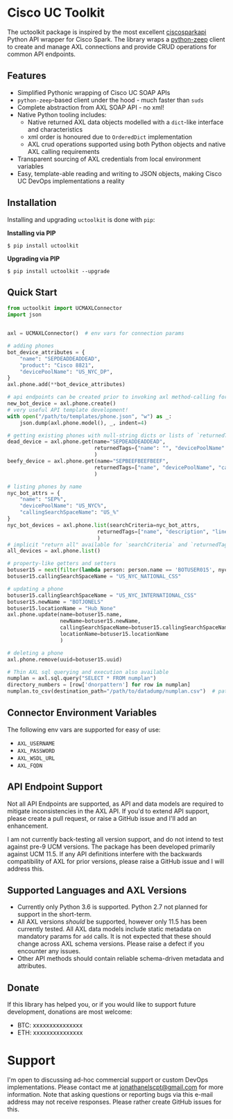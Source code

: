 # Cisco UC Toolkit

The uctoolkit package is inspired by the most excellent [ciscosparkapi](https://github.com/CiscoDevNet/ciscosparkapi)
Python API wrapper for Cisco Spark.  The library wraps a 
[python-zeep](https://github.com/mvantellingen/python-zeep) client to create and manage 
AXL connections and provide CRUD operations for common API endpoints.


## Features

 - Simplified Pythonic wrapping of Cisco UC SOAP APIs
 - `python-zeep`-based client under the hood - much faster than `suds`
 - Complete abstraction from AXL SOAP API - no xml!
 - Native Python tooling includes:
   - Native returned AXL data objects modelled with a `dict`-like interface and characteristics
   - xml order is honoured due to `OrderedDict` implementation
   - AXL crud operations supported using both Python objects and native AXL calling requirements
 - Transparent sourcing of AXL credentials from local environment variables
 - Easy, template-able reading and writing to JSON objects, making Cisco UC DevOps implementations a reality
 
  
## Installation

Installing and upgrading `uctoolkit` is done with `pip`:

**Installing via PIP**

    $ pip install uctoolkit

**Upgrading via PIP**

    $ pip install uctoolkit --upgrade
    

## Quick Start

```python
from uctoolkit import UCMAXLConnector
import json


axl = UCMAXLConnector()  # env vars for connection params

# adding phones
bot_device_attributes = {
    "name": "SEPDEADDEADDEAD",
    "product": "Cisco 8821",
    "devicePoolName": "US_NYC_DP",
}
axl.phone.add(**bot_device_attributes)

# api endpoints can be created prior to invoking axl method-calling for pre-processing
new_bot_device = axl.phone.create()
# very useful API template development!
with open("/path/to/templates/phone.json", "w") as _:
    json.dump(axl.phone.model(), _, indent=4)

# getting existing phones with null-string dicts or lists of `returnedTags`
dead_device = axl.phone.get(name="SEPDEADDEADDEAD", 
                            returnedTags={"name": "", "devicePoolName": "", "callingSearchSpaceName": ""}
                            )
beefy_device = axl.phone.get(name="SEPBEEFBEEFBEEF", 
                            returnedTags=["name", "devicePoolName", "callingSearchSpaceName"]
                            )

# listing phones by name
nyc_bot_attrs = {
    "name": "SEP%",
    "devicePoolName": "US_NYC%",
    "callingSearchSpaceName": "US_%"
}
nyc_bot_devices = axl.phone.list(searchCriteria=nyc_bot_attrs,
                             returnedTags=["name", "description", "lines"]
                             )
# implicit "return all" available for `searchCriteria` and `returnedTags` - use sparingly for large data sets!
all_devices = axl.phone.list()

# property-like getters and setters
botuser15 = next(filter(lambda person: person.name == 'BOTUSER015', nyc_bot_devices))
botuser15.callingSearchSpaceName = "US_NYC_NATIONAL_CSS"

# updating a phone
botuser15.callingSearchSpaceName = "US_NYC_INTERNATIONAL_CSS"
botuser15.newName = "BOTJONELS"
botuser15.locationName = "Hub_None"
axl.phone.update(name=botuser15.name,
                 newName=botuser15.newName,
                 callingSearchSpaceName=botuser15.callingSearchSpaceName,
                 locationName=botuser15.locationName
                 )

# deleting a phone
axl.phone.remove(uuid=botuser15.uuid) 

# Thin AXL sql querying and execution also available
numplan = axl.sql.query("SELECT * FROM numplan")
directory_numbers = [row['dnorpattern'] for row in numplan]
numplan.to_csv(destination_path="/path/to/datadump/numplan.csv")  # pathlib also supported
```


## Connector Environment Variables
 
 The following env vars are supported for easy of use:
 
 - `AXL_USERNAME`
 - `AXL_PASSWORD`
 - `AXL_WSDL_URL`
 - `AXL_FQDN`


## API Endpoint Support

Not all API Endpoints are supported, as API and data models are required to mitigate inconsistencies in the 
AXL API.  If you'd to extend API support, please create a pull request, or raise a GitHub issue and I'll add
an enhancement.

I am not currently back-testing all version support, and do not intend to test against pre-9 UCM versions.  The package
has been developed primarily against UCM 11.5.  If any API definitions interfere with the backwards compatibility of
AXL for prior versions, please raise a GitHub issue and I will address this.

 
## Supported Languages and AXL Versions

 - Currently only Python 3.6 is supported.   Python 2.7 not planned for support in the short-term.
 - All AXL versions *should* be supported, however only 11.5 has been currently tested.  All
   AXL data models include static metadata on mandatory params for `add` calls.  It  is 
   not expected that these should change across AXL schema versions.  Please raise a defect 
   if you encounter any issues.
 - Other API methods should contain reliable schema-driven metadata and attributes.
 
 
## Donate
 
If this library has helped you, or if you would like to support future development, 
donations are most welcome:

 - BTC: xxxxxxxxxxxxxxx
 - ETH: xxxxxxxxxxxxxxx
 
 
# Support
 
I'm open to discussing ad-hoc commercial support or custom DevOps implementations.
Please contact me at [jonathanelscpt@gmail.com](mailto:jonathanelscpt@gmail.com) for more information. 
Note that asking questions or reporting bugs via this e-mail address may not receive responses.
Please rather create GitHub issues for this.
 